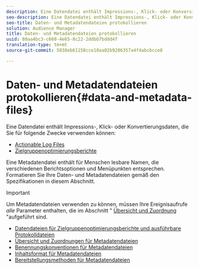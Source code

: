```yaml
---
description: Eine Datendatei enthält Impressions-, Klick- oder Konversionsdaten, die Sie in den Berichten zur Zielgruppenoptimierung und für ausführbare Protokolldateien verwenden können. Eine Metadatendatei enthält für Menschen lesbare Namen, die verschiedenen Berichtsoptionen und Menüpunkten entsprechen. Formatieren Sie Ihre Daten- und Metadatendateien gemäß den Spezifikationen in diesem Abschnitt.
seo-description: Eine Datendatei enthält Impressions-, Klick- oder Konversionsdaten, die Sie in den Berichten zur Zielgruppenoptimierung und für ausführbare Protokolldateien verwenden können. Eine Metadatendatei enthält für Menschen lesbare Namen, die verschiedenen Berichtsoptionen und Menüpunkten entsprechen. Formatieren Sie Ihre Daten- und Metadatendateien gemäß den Spezifikationen in diesem Abschnitt.
seo-title: Daten- und Metadatendateien protokollieren
solution: Audience Manager
title: Daten- und Metadatendateien protokollieren
uuid: 80aa4bc3-c660-4e65-8c22-2ddbb7bddd4f
translation-type: tm+mt
source-git-commit: 5838eb61158cce10aa02b9286357a4f4abcbcce8

---
```



# Daten- und Metadatendateien protokollieren{#data-and-metadata-files}

Eine Datendatei enthält Impressions-, Klick- oder Konvertierungsdaten, die Sie für folgende Zwecke verwenden können:

* [Actionable Log Files](/help/using/integration/media-data-integration/actionable-log-files.md)
* [Zielgruppenoptimierungsberichte](/help/using/reporting/audience-optimization-reports/audience-optimization-reports.md)

Eine Metadatendatei enthält für Menschen lesbare Namen, die verschiedenen Berichtsoptionen und Menüpunkten entsprechen. Formatieren Sie Ihre Daten- und Metadatendateien gemäß den Spezifikationen in diesem Abschnitt.

>[!IMPORTANT]
>
>Um Metadatendateien verwenden zu können, müssen Ihre Ereignisaufrufe *alle* Parameter enthalten, die im Abschnitt &quot; [Übersicht und Zuordnung](../../../reporting/audience-optimization-reports/metadata-files-intro/metadata-file-overview.md) &quot;aufgeführt sind.

* [Datendateien für Zielgruppenoptimierungsberichte und ausführbare Protokolldateien](/help/using/reporting/audience-optimization-reports/metadata-files-intro/datafiles-intro.md)
* [Übersicht und Zuordnungen für Metadatendateien](/help/using/reporting/audience-optimization-reports/metadata-files-intro/metadata-file-overview.md)
* [Benennungskonventionen für Metadatendateien](/help/using/reporting/audience-optimization-reports/metadata-files-intro/metadata-file-names.md)
* [Inhaltsformat für Metadatendateien](/help/using/reporting/audience-optimization-reports/metadata-files-intro/metadata-file-contents.md)
* [Bereitstellungsmethoden für Metadatendateien](/help/using/reporting/audience-optimization-reports/metadata-files-intro/metadata-delivery-methods.md)